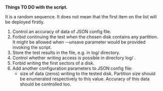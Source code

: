 **Things TO DO with the script.**

It is a random sequence. It does not mean that the first item on the list will be deployed firstly.

1. Control an accuracy of data of JSON config file.
2. Forbid continuing the test when the chosen disk contains any partition. It might be allowed when --unsave parameter would be provided invoking the script.
3. Store the test results in the file, e.g. in log/ directory.
4. Control whether writing access is possible in directory log/ .
5. Forbid writing the first sectors of a disk.
6. Add another configuration parameters to JSON config file:
    * size of data (zeros)  writing to the tested disk. Partition size should be enumerated respectively to this value. Accuracy of this data should be controlled too.


